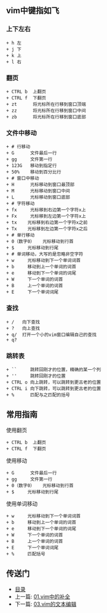 ## vim中键指如飞

### 上下左右

```
+ h 左
+ j 下
+ k 上
+ l 右
```

### 翻页

```
+ CTRL b  上翻页
+ CTRL f  下翻页
+ zt      将光标所在行移到窗口顶端
+ zz      将光标所在行移到窗口中间
+ zb      将光标所在行移到窗口底部
```

### 文件中移动

```
+ # 行移动
+ G      文件最后一行
+ gg     文件第一行
+ 123G   移动到指定行
+ 50%    移动到百分比行
+ # 窗口中移动
+ H      光标移动到窗口最顶部
+ M      光标移动到窗口中间
+ L      光标移动到窗口底部
+ # 字符移动
+ fx     光标移到右边第一个字符x上
+ Fx     光标移到左边第一个字符x上
+ tx    光标移到右边第一个字符x之前
+ Tx    光标移到左边第一个字符x之后
+ # 单行移动
+ 0（数字0）   光标移动到行首
+ $     光标移动到行尾
+ # 单词移动，大写的是忽略非空字符
+ w     光标移动到下一个单词词首
+ b     移动到上一个单词的词首
+ e     移动到下一个单词的词尾
+ W     下一个单词的词首
+ B     上一个单词的词首
+ E     下一个单词词尾
```

### 查找

```
+ /   向下查找
+ ?   向上查找
+ q/  打开一个小的vim窗口编辑自己的查找
+ q?
```

### 跳转表

```
+ ``     跳转回刚才的位置，精确的某一个列
+ ''     跳转回刚才的位置
+ CTRL o 向上跳转，可以跳转到更古老的位置
+ CTRL i 向下跳转，可以跳转到更古老的位置
+ %      匹配与之匹配的括号
```

## 常用指南

使用翻页

```
+ CTRL b  上翻页
+ CTRL f  下翻页
```

使用移动

```
+ G      文件最后一行
+ gg     文件第一行
+ 0（数字0）   光标移动到行首
+ $     光标移动到行尾
```

使用单词移动

```
+ w     光标移动到下一个单词词首
+ b     移动到上一个单词的词首
+ e     移动到下一个单词的词尾
+ W     下一个单词的词首
+ B     上一个单词的词首
+ E     下一个单词词尾
+ %     匹配括号
```

## 传送门

- [目录](directory.md)
- 上一篇: [01.vim中的补全](01.vim中的补全.md)
- 下一篇: [03.vim的文本编辑](03.vim的文本编辑.md)
